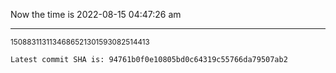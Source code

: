 Now the time is 2022-08-15 04:47:26 am

---

<small>1508831131134686521301593082514413</small>

```txt
Latest commit SHA is: 94761b0f0e10805bd0c64319c55766da79507ab2
```

